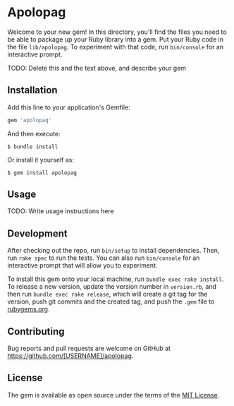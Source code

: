 # Apolopag

Welcome to your new gem! In this directory, you'll find the files you need to be able to package up your Ruby library into a gem. Put your Ruby code in the file `lib/apolopag`. To experiment with that code, run `bin/console` for an interactive prompt.

TODO: Delete this and the text above, and describe your gem

## Installation

Add this line to your application's Gemfile:

```ruby
gem 'apolopag'
```

And then execute:

    $ bundle install

Or install it yourself as:

    $ gem install apolopag

## Usage

TODO: Write usage instructions here

## Development

After checking out the repo, run `bin/setup` to install dependencies. Then, run `rake spec` to run the tests. You can also run `bin/console` for an interactive prompt that will allow you to experiment.

To install this gem onto your local machine, run `bundle exec rake install`. To release a new version, update the version number in `version.rb`, and then run `bundle exec rake release`, which will create a git tag for the version, push git commits and the created tag, and push the `.gem` file to [rubygems.org](https://rubygems.org).

## Contributing

Bug reports and pull requests are welcome on GitHub at https://github.com/[USERNAME]/apolopag.

## License

The gem is available as open source under the terms of the [MIT License](https://opensource.org/licenses/MIT).

